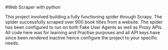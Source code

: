 #Web Scraper with python

This project involved building a fully functioning spider through Scrapy.
The spider successfully scraped over 900 book titles from a website.
The spider has been configured to run on both Fake User Agents as well as Proxy APIs.
All code here was for learning and Practise purposes and all API keys have since been rendered inactive hence configure the project to your specific needs. 
